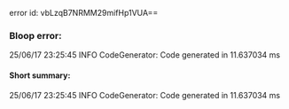 error id: vbLzqB7NRMM29mifHp1VUA==
### Bloop error:

25/06/17 23:25:45 INFO CodeGenerator: Code generated in 11.637034 ms
#### Short summary: 

25/06/17 23:25:45 INFO CodeGenerator: Code generated in 11.637034 ms